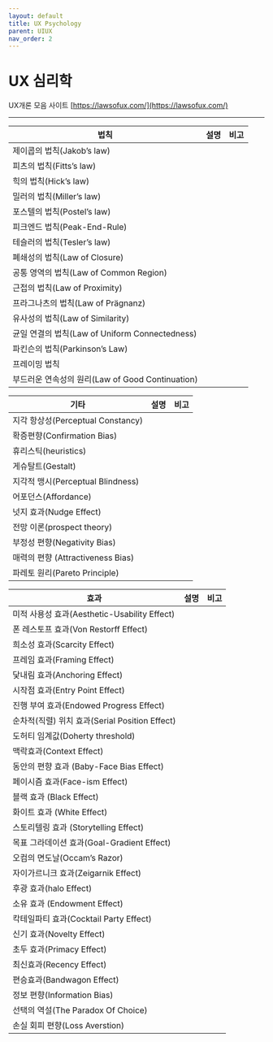 ```yaml
---
layout: default
title: UX Psychology
parent: UIUX
nav_order: 2
---
```


# UX 심리학

UX개론 모음 사이트
[https://lawsofux.com/](https://lawsofux.com/)

---

|법칙|설명|비고|
|--|--|--|
|제이콥의 법칙(Jakob’s law)|||
|피츠의 법칙(Fitts’s law)|||
|힉의 법칙(Hick’s law)|||
|밀러의 법칙(Miller’s law)|||
|포스텔의 법칙(Postel’s law)|||
|피크엔드 법칙(Peak-End-Rule)|||
|테슬러의 법칙(Tesler’s law)|||
|폐쇄성의 법칙(Law of Closure)|||
|공통 영역의 법칙(Law of Common Region)|||
|근접의 법칙(Law of Proximity)|||
|프라그나츠의 법칙(Law of Prägnanz)|||
|유사성의 법칙(Law of Similarity)|||
|균일 연결의 법칙(Law of Uniform Connectedness)|||
|파킨슨의 법칙(Parkinson’s Law)|||
|프레이밍 법칙|||
|부드러운 연속성의 원리(Law of Good Continuation)|||

|기타|설명|비고|
|--|--|--|
|지각 항상성(Perceptual Constancy)|||
|확증편향(Confirmation Bias)|||
|휴리스틱(heuristics)|||
|게슈탈트(Gestalt)|||
|지각적 맹시(Perceptual Blindness)|||
|어포던스(Affordance)|||
|넛지 효과(Nudge Effect)|||
|전망 이론(prospect theory)|||
|부정성 편향(Negativity Bias)|||
|매력의 편향 (Attractiveness Bias)|||
|파레토 원리(Pareto Principle)|||


|효과|설명|비고|
|--|--|--|
|미적 사용성 효과(Aesthetic-Usability Effect)|||
|폰 레스토프 효과(Von Restorff Effect)|||
|희소성 효과(Scarcity Effect)|||
|프레임 효과(Framing Effect)|||
|닻내림 효과(Anchoring Effect)|||
|시작점 효과(Entry Point Effect)|||
|진행 부여 효과(Endowed Progress Effect)|||
|순차적(직렬) 위치 효과(Serial Position Effect)|||
|도허티 임계값(Doherty threshold)|||
|맥락효과(Context Effect)|||
|동안의 편향 효과 (Baby-Face Bias Effect)|||
|페이시즘 효과(Face-ism Effect)|||
|블랙 효과 (Black Effect)|||
|화이트 효과 (White Effect)|||
|스토리텔링 효과 (Storytelling Effect)|||
|목표 그라데이션 효과(Goal-Gradient Effect)|||
|오컴의 면도날(Occam’s Razor)|||
|자이가르니크 효과(Zeigarnik Effect)|||
|후광 효과(halo Effect)|||
|소유 효과 (Endowment Effect)|||
|칵테일파티 효과(Cocktail Party Effect)|||
|신기 효과(Novelty Effect)|||
|초두 효과(Primacy Effect)|||
|최신효과(Recency Effect)|||
|편승효과(Bandwagon Effect)|||
|정보 편향(Information Bias)|||
|선택의 역설(The Paradox Of Choice)|||
|손실 회피 편향(Loss Averstion)|||


